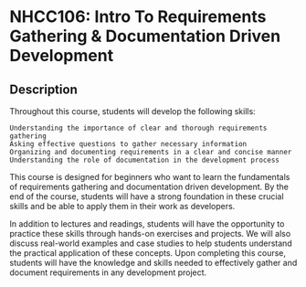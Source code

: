 # NHCC106: Intro To Requirements Gathering & Documentation Driven Development

## Description

Throughout this course, students will develop the following skills:

    Understanding the importance of clear and thorough requirements gathering
    Asking effective questions to gather necessary information
    Organizing and documenting requirements in a clear and concise manner
    Understanding the role of documentation in the development process

This course is designed for beginners who want to learn the fundamentals of requirements gathering and documentation driven development. By the end of the course, students will have a strong foundation in these crucial skills and be able to apply them in their work as developers.

In addition to lectures and readings, students will have the opportunity to practice these skills through hands-on exercises and projects. We will also discuss real-world examples and case studies to help students understand the practical application of these concepts. Upon completing this course, students will have the knowledge and skills needed to effectively gather and document requirements in any development project.

